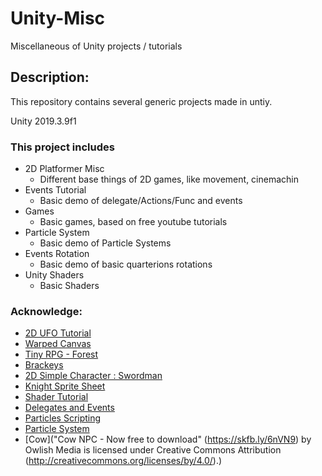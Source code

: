 # Unity-Misc
Miscellaneous of Unity projects / tutorials

## Description:
This repository contains several generic projects made in untiy. 

Unity 2019.3.9f1

### This project includes

* 2D Platformer Misc
	* Different base things of 2D games, like movement, cinemachin 
* Events Tutorial
	* Basic demo of delegate/Actions/Func and events
* Games
	* Basic games, based on free youtube tutorials
* Particle System
	* Basic demo of Particle Systems
* Events Rotation
	* Basic demo of basic quarterions rotations
* Unity Shaders
	* Basic Shaders

### Acknowledge:

* [2D UFO Tutorial](https://assetstore.unity.com/packages/essentials/tutorial-projects/2d-ufo-tutorial-52143)
* [Warped Canvas](https://assetstore.unity.com/packages/2d/characters/warped-caves-103250)
* [Tiny  RPG - Forest](https://assetstore.unity.com/packages/2d/characters/tiny-rpg-forest-114685)
* [Brackeys](https://www.youtube.com/channel/UCYbK_tjZ2OrIZFBvU6CCMiA)
* [2D Simple Character : Swordman](https://assetstore.unity.com/packages/2d/characters/2d-simple-character-swordman-133259?aid=1101lPGj&utm_source=aff)
* [Knight Sprite Sheet](https://assetstore.unity.com/packages/2d/characters/knight-sprite-sheet-free-93897?aid=1101lPGj&utm_source=aff)
* [Shader Tutorial](https://learn.unity.com/tutorial/writing-your-first-shader-in-unity#5c7f8528edbc2a002053b570)
* [Delegates and Events](https://learn.unity.com/project/c-survival-guide-delegates-and-events?language=en)
* [Particles Scripting](https://learn.unity.com/tutorial/recorded-video-session-controlling-particles-via-script?language=en)
* [Particle System](https://learn.unity.com/tutorial/visual-effects-with-particles?language=en)
* [Cow]("Cow NPC - Now free to download" (https://skfb.ly/6nVN9) by Owlish Media is licensed under Creative Commons Attribution (http://creativecommons.org/licenses/by/4.0/).)